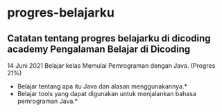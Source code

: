 # progres-belajarku
Catatan tentang progres belajarku di dicoding academy
Pengalaman Belajar di Dicoding
--
14 Juni 2021
Belajar kelas Memulai Pemrograman dengan Java. (Progres 21%)
* Belajar tentang apa itu Java dan alasan menggunakannya.*
* Belajar tools yang dapat digunakan untuk menjalankan bahasa pemrograman Java.*
